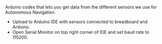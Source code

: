 Arduino codes that lets you get data from the different sensors we use for Autonomous Navigation.
- Upload to Arduino IDE with sensors connected to breadboard and Arduino.
- Open Serial Monitor on top right corner of IDE and set baud rate to 115200.
